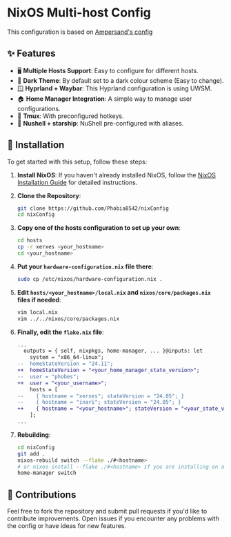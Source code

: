 # NixOS Multi-host Config 

This configuration is based on [Ampersand's config](https://github.com/Andrey0189/nixos-config-reborn/tree/master)

## ✨ Features

- 🖥️ **Multiple Hosts Support**: Easy to configure for different hosts.
- 🎨 **Dark Theme**: By default set to a dark colour scheme (Easy to change).
- 🪟 **Hyprland + Waybar**: This Hyprland configuration is using UWSM.
- 🏠 **Home Manager Integration**: A simple way to manage user configurations.
- 🧇 **Tmux**: With preconfigured hotkeys.
- 🌟 **Nushell + starship**: NuShell pre-configured with aliases.

## 🚀 Installation

To get started with this setup, follow these steps:

1. **Install NixOS**: If you haven't already installed NixOS, follow the [NixOS Installation Guide](https://nixos.org/manual/nixos/stable/#sec-installation) for detailed instructions.
2. **Clone the Repository**:

	```bash
    git clone https://github.com/Phobia8542/nixConfig
    cd nixConfig 
    ```

3. **Copy one of the hosts configuration to set up your own**:

    ```bash
    cd hosts
    cp -r xerxes <your_hostname>
    cd <your_hostname>
    ```

4. **Put your `hardware-configuration.nix` file there**:

    ```bash
    sudo cp /etc/nixos/hardware-configuration.nix .
    ```

5. **Edit `hosts/<your_hostname>/local.nix` and `nixos/core/packages.nix` files if needed**:

    ```bash
    vim local.nix
    vim ../../nixos/core/packages.nix
    ```

6. **Finally, edit the `flake.nix` file**:

    ```diff
    ...
      outputs = { self, nixpkgs, home-manager, ... }@inputs: let
        system = "x86_64-linux";
    --  homeStateVersion = "24.11";
    ++  homeStateVersion = "<your_home_manager_state_version>";
    --  user = "phobes";
    ++  user = "<your_username>";
        hosts = [
    --    { hostname = "xerxes"; stateVersion = "24.05"; }
    --    { hostname = "inari"; stateVersion = "24.05"; }
    ++    { hostname = "<your_hostname>"; stateVersion = "<your_state_version>"; }
        ];
    ...
    ```

7. **Rebuilding**:

    ```bash
    cd nixConfig 
    git add .
    nixos-rebuild switch --flake ./#<hostname>
    # or nixos-install --flake ./#<hostname> if you are installing on a fresh system
    home-manager switch
    ```

## 🤝 Contributions

Feel free to fork the repository and submit pull requests if you'd like to contribute improvements. Open issues if you encounter any problems with the config or have ideas for new features.
